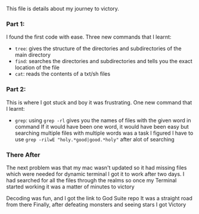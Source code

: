 This file is details about my journey to victory.

### Part 1:
I found the first code with ease.
Three new commands that I learnt:
- `tree`: gives the structure of the directories and subdirectories of the main directory
- `find`: searches the directories and subdirectories and tells you the exact location of the file
- `cat`: reads the contents of a txt/sh files
### Part 2:
This is where I got stuck and boy it was frustrating.
One new command that I learnt:
- `grep`: using `grep -rl` gives you the names of files with the given word in command
If it would have been one word, it would have been easy but searching multiple files with multiple words was a task
I figured I have to use `grep -rilwE "holy.*good|good.*holy"` after alot of searching

### There After

The next problem was that my mac wasn't updated so it had missing files which were needed for dynamic terminal
I got it to work after two days.
I had searched for all the files through the realms so once my Terminal started working it was a matter of minutes to victory

Decoding was fun, and I got the link to God Suite repo
It was a straight road from there
Finally, after defeating monsters and seeing stars I got Victory
